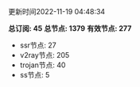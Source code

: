 更新时间2022-11-19 04:48:34

**总订阅: 45**
**总节点: 1379**
**有效节点: 277**
- ssr节点: 27
- v2ray节点: 205
- trojan节点: 40
- ss节点: 5

